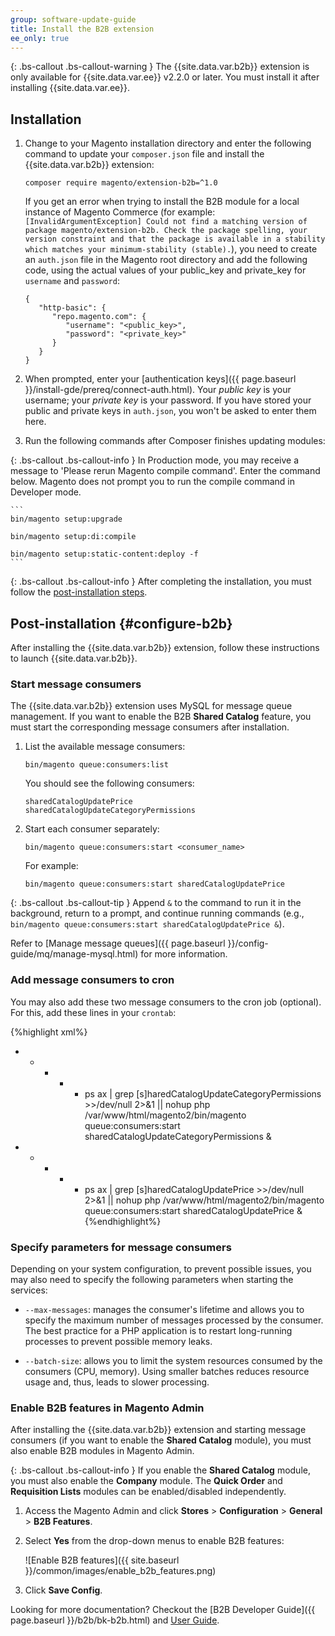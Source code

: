 ```yaml
---
group: software-update-guide
title: Install the B2B extension
ee_only: true
---
```


{: .bs-callout .bs-callout-warning }
The {{site.data.var.b2b}} extension is only available for {{site.data.var.ee}} v2.2.0 or later. You must install it after installing {{site.data.var.ee}}.

## Installation

1.  Change to your Magento installation directory and enter the following command to update your `composer.json` file and install the {{site.data.var.b2b}} extension:

    ```
    composer require magento/extension-b2b=^1.0
    ```

    If you get an error when trying to install the B2B module for a local instance of Magento Commerce (for example: `[InvalidArgumentException] Could not find a matching version of package magento/extension-b2b. Check the package spelling, your version constraint and that the package is available in a stability which matches your minimum-stability (stable).`), you need to create an `auth.json` file in the Magento root directory and add the following code, using the actual values of your public_key and private_key for `username` and `password`:

    ```
    {
       "http-basic": {
          "repo.magento.com": {
             "username": "<public_key>",
             "password": "<private_key>"
          }
       }
    }
    ```

2.  When prompted, enter your [authentication keys]({{ page.baseurl }}/install-gde/prereq/connect-auth.html). Your *public key* is your username; your *private key* is your password. If you have stored your public and private keys in `auth.json`, you won't be asked to enter them here.

3.  Run the following commands after Composer finishes updating modules:

{: .bs-callout .bs-callout-info }
In Production mode, you may receive a message to 'Please rerun Magento compile command'.  Enter the command below. Magento does not prompt you to run the compile command in Developer mode.

    ```
    bin/magento setup:upgrade

    bin/magento setup:di:compile

    bin/magento setup:static-content:deploy -f
    ```

{: .bs-callout .bs-callout-info }
After completing the installation, you must follow the [post-installation steps](#configure-b2b).

## Post-installation {#configure-b2b}

After installing the {{site.data.var.b2b}} extension, follow these instructions to launch {{site.data.var.b2b}}.

### Start message consumers

The {{site.data.var.b2b}} extension uses MySQL for message queue management. If you want to enable the B2B **Shared Catalog** feature, you must start the corresponding message consumers after installation.

1.  List the available message consumers:

    ```
    bin/magento queue:consumers:list
    ```

    You should see the following consumers:

    ```
    sharedCatalogUpdatePrice
    sharedCatalogUpdateCategoryPermissions
    ```

2.  Start each consumer separately:

    ```
    bin/magento queue:consumers:start <consumer_name>
    ```

    For example:

    ```
    bin/magento queue:consumers:start sharedCatalogUpdatePrice
    ```

{: .bs-callout .bs-callout-tip }
Append `&` to the command to run it in the background, return to a prompt, and continue running commands (e.g., `bin/magento queue:consumers:start sharedCatalogUpdatePrice &`).

Refer to [Manage message queues]({{ page.baseurl }}/config-guide/mq/manage-mysql.html) for more information.

### Add message consumers to cron

You may also add these two message consumers to the cron job (optional). For this, add these lines in your `crontab`:

{%highlight xml%}
* * * * * ps ax | grep [s]haredCatalogUpdateCategoryPermissions >>/dev/null 2>&1 || nohup php /var/www/html/magento2/bin/magento queue:consumers:start sharedCatalogUpdateCategoryPermissions &
* * * * * ps ax | grep [s]haredCatalogUpdatePrice >>/dev/null 2>&1 || nohup php /var/www/html/magento2/bin/magento queue:consumers:start sharedCatalogUpdatePrice &
{%endhighlight%}

### Specify parameters for message consumers

Depending on your system configuration, to prevent possible issues, you may also need to specify the following parameters when starting the services:

-   `--max-messages`: manages the consumer's lifetime and allows you to specify the maximum number of messages processed by the consumer. The best practice for a PHP application is to restart long-running processes to prevent possible memory leaks.

-   `--batch-size`: allows you to limit the system resources consumed by the consumers (CPU, memory). Using smaller batches reduces resource usage and, thus, leads to slower processing.

### Enable B2B features in Magento Admin

After installing the {{site.data.var.b2b}} extension and starting message consumers (if you want to enable the **Shared Catalog** module), you must also enable B2B modules in Magento Admin.

{: .bs-callout .bs-callout-info }
If you enable the **Shared Catalog** module, you must also enable the **Company** module. The **Quick Order** and **Requisition Lists** modules can be enabled/disabled independently.

1.  Access the Magento Admin and click **Stores** > **Configuration** > **General** > **B2B Features**.

2.  Select **Yes** from the drop-down menus to enable B2B features:

    ![Enable B2B features]({{ site.baseurl }}/common/images/enable_b2b_features.png)

3.  Click **Save Config**.

Looking for more documentation? Checkout the [B2B Developer Guide]({{ page.baseurl }}/b2b/bk-b2b.html) and [User Guide](//docs.magento.com/m2/b2b/user_guide/getting-started.html).
